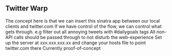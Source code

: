Twitter Warp
---

The concept here is that we can insert this sinatra app between our local clients and twitter.com
If we have control of the flow, we can control what gets through.  e.g filter out all annoying tweets with #dailygoals tags
All non-API calls should be passed through to not disturb the web-experience
Set up the server at xxx.xxx.xxx.xx and change your hosts file to point twitter.com there
Currently proof-of-concept